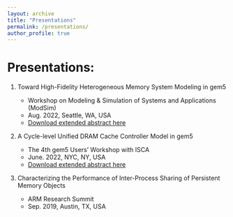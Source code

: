 ```yaml
---
layout: archive
title: "Presentations"
permalink: /presentations/
author_profile: true
---
```




# Presentations:

1. Toward High-Fidelity Heterogeneous Memory System Modeling in gem5
	* Workshop on Modeling & Simulation of Systems and Applications (ModSim)
	* Aug. 2022, Seattle, WA, USA
	* [Download extended abstract here](http://mbabaie.github.io/files/Presentation2.pdf)
	
2. A Cycle-level Unified DRAM Cache Controller Model in gem5
	* The 4th gem5 Users’ Workshop with ISCA
	* June. 2022, NYC, NY, USA
	* [Download extended abstract here](http://mbabaie.github.io/files/Presentation1.pdf)
	
3. Characterizing the Performance of Inter-Process Sharing of Persistent Memory Objects
	* ARM Research Summit
	* Sep. 2019, Austin, TX, USA
